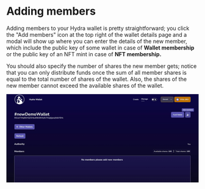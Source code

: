# Adding members

Adding members to your Hydra wallet is pretty straightforward; you click the "Add members" icon at the top right of the wallet details page and a modal will show up where you can enter the details of the new member, which include the public key of some wallet in case of **Wallet membership** or the public key of an NFT mint in case of **NFT membership.**

You should also specify the number of shares the new member gets; notice that you can only distribute funds once the sum of all member shares is equal to the total number of shares of the wallet. Also, the shares of the new member cannot exceed the available shares of the wallet.

![Wallet details page - add a member](../.gitbook/assets/addmember.gif)
